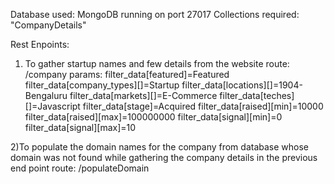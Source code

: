 Database used: MongoDB
running on port 27017
Collections required: "CompanyDetails"

Rest Enpoints:
1) To gather startup names and few details from the website
route: /company
params: filter_data[featured]=Featured
filter_data[company_types][]=Startup
filter_data[locations][]=1904-Bengaluru
filter_data[markets][]=E-Commerce
filter_data[teches][]=Javascript
filter_data[stage]=Acquired
filter_data[raised][min]=10000
filter_data[raised][max]=100000000
filter_data[signal][min]=0
filter_data[signal][max]=10

2)To populate the domain names for the company from database whose domain was not found while gathering the company details in the previous end point
route: /populateDomain
